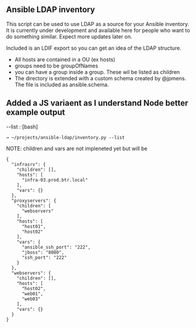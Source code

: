 Ansible LDAP inventory
----------------------
This script can be used to use LDAP as a source for your Ansible inventory.
It is currently under development and available here for people who want to
do something similar. Expect more updates later on.

Included is an LDIF export so you can get an idea of the LDAP structure.

- All hosts are contained in a OU (ex hosts)
- groups need to be groupOfNames
- you can have a group inside a group. These wil be listed as children
- The directory is extended with a custom schema created by @jpmens. The file
  is included as ansible.schema.

Added a JS variaent as I understand Node better
example output
--------------

--list :
[bash]
```
→ ~/projects/ansible-ldap/inventory.py --list
```
NOTE: children and vars are not impleneted yet but will be
```
{
  "infrasrv": {
    "children": [], 
    "hosts": [
      "infra-03.prod.btr.local"
    ], 
    "vars": {}
  }, 
  "proxyservers": {
    "children": [
      "webservers"
    ], 
    "hosts": [
      "host01", 
      "host02"
    ], 
    "vars": {
      "ansible_ssh_port": "222", 
      "jboss": "8080", 
      "ssh_port": "222"
    }
  }, 
  "webservers": {
    "children": [], 
    "hosts": [
      "host02", 
      "web01", 
      "web03"
    ], 
    "vars": {}
  }
}
```
